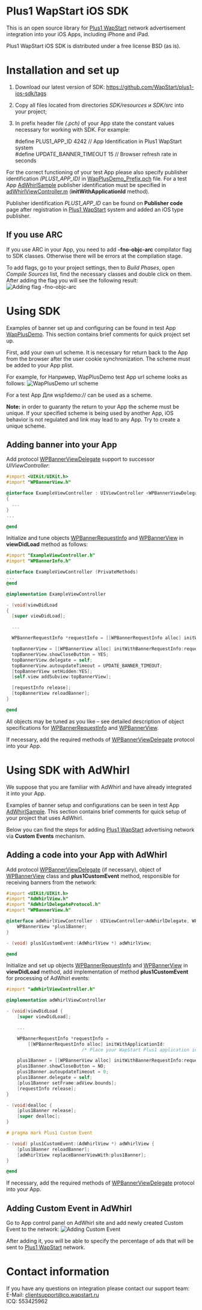 Plus1 WapStart iOS SDK
======================
This is an open source library for [Plus1 WapStart](https://plus1.wapstart.ru) network advertisement integration into your iOS Apps, including iPhone and  iPad.

Plus1 WapStart iOS SDK is distributed under a free license BSD (as is).

# Installation and set up

1. Download our latest version of SDK: https://github.com/WapStart/plus1-ios-sdk/tags
2. Copy all files located from directories _SDK/resources_ и _SDK/src_ into your project;
3. In prefix header file *(.pch)* of your App state the constant values necessary for working with SDK. For example:

    \#define PLUS1_APP_ID 4242 // App Identification in Plus1 WapStart system  
    \#define UPDATE_BANNER_TIMEOUT 15 // Browser refresh rate in seconds

For the correct functioning of your test App please also specify publisher identification *(PLUS1_APP_ID)* in [WapPlusDemo_Prefix.pch](https://github.com/WapStart/plus1-ios-sdk/blob/master/examples/WapPlusDemo/WapPlusDemo_Prefix.pch) file. For a test App [AdWhirlSample](https://github.com/WapStart/plus1-ios-sdk/tree/master/examples/AdWhirlSample) publisher identification must be specified in [adWhirlViewController.m](https://github.com/WapStart/plus1-ios-sdk/blob/master/examples/AdWhirlSample/Classes/adWhirlViewController.m#L48) (**initWithApplicationId** method).

Publisher identification *PLUS1_APP_ID* can be found on **Publisher code** page after registration in [Plus1 WapStart](https://plus1.wapstart.ru) system and added an iOS type publisher.

## If you use ARC
If you use ARC in your App, you need to add **-fno-objc-arc** compilator flag to SDK classes. Otherwise there will be errors at the compilation stage.

To add flags, go to your project settings, then to *Build Phases*, open *Compile Sources* list, find the necessary classes and double click on them. After adding the flag you will see the following result:
![Adding flag -fno-objc-arc](https://github.com/WapStart/plus1-ios-sdk/raw/master/doc/flag-fno-objc-arc.png)

# Using SDK
Examples of banner set up and configuring can be found in test App [WapPlusDemo](https://github.com/WapStart/plus1-ios-sdk/tree/master/examples/WapPlusDemo). This section contains brief comments for quick project set up.

First, add your own url scheme. It is necessary for return back to the App from the browser after the user cookie synchronization. The scheme must be added to your App plist.

For example, for Например, WapPlusDemo test App url scheme looks as follows:
![WapPlusDemo url scheme](https://github.com/WapStart/plus1-ios-sdk/raw/master/doc/demo-url-scheme.png)

For a test App Для wsp1demo:// can be used as a scheme.

**Note:** in order to guaranty the return to your App the scheme must be unique. If your specified scheme is being used by another App, iOS behavior is not regulated and link may lead to any App. Try to create a unique scheme.

## Adding banner into your App
Add protocol [WPBannerViewDelegate](https://github.com/WapStart/plus1-ios-sdk/blob/master/doc/WPBannerViewDelegate.md) support to successor *UIViewController*:

```ObjectiveC
#import <UIKit/UIKit.h>
#import "WPBannerView.h"

@interface ExampleViewController : UIViewController <WPBannerViewDelegate>
{
  ...
}
...

@end
```
Initialize and tune objects [WPBannerRequestInfo](https://github.com/WapStart/plus1-ios-sdk/blob/master/doc/WPBannerRequestInfo.md) and [WPBannerView](https://github.com/WapStart/plus1-ios-sdk/blob/master/doc/WPBannerView.md) in **viewDidLoad** method as follows:

```ObjectiveC
#import "ExampleViewController.h"
#import "WPBannerInfo.h"

@interface ExampleViewController (PrivateMethods)
...
@end

@implementation ExampleViewController

- (void)viewDidLoad
{
  [super viewDidLoad];

  ...

  WPBannerRequestInfo *requestInfo = [[WPBannerRequestInfo alloc] initWithApplicationId:PLUS1_APP_ID];

  topBannerView = [[WPBannerView alloc] initWithBannerRequestInfo:requestInfo andCallbackUrl:@"wsp1demo://ru.wapstart.plus1.ios.demoapp"];
  topBannerView.showCloseButton = YES;
  topBannerView.delegate = self;
  topBannerView.autoupdateTimeout = UPDATE_BANNER_TIMEOUT;
  [topBannerView setHidden:YES];
  [self.view addSubview:topBannerView];

  [requestInfo release];
  [topBannerView reloadBanner];
}

@end
```
All objects may be tuned as you like – see detailed description of object specifications for [WPBannerRequestInfo](https://github.com/WapStart/plus1-ios-sdk/blob/master/doc/WPBannerRequestInfo.md) and [WPBannerView](https://github.com/WapStart/plus1-ios-sdk/blob/master/doc/WPBannerView.md).

If necessary, add the required methods of [WPBannerViewDelegate](https://github.com/WapStart/plus1-ios-sdk/blob/master/doc/WPBannerViewDelegate.md) protocol into your App.

# Using SDK with AdWhirl
We suppose that you are familiar with AdWhirl and have already integrated it into your App.

Examples of banner setup and configurations can be seen in test App [AdWhirlSample](https://github.com/WapStart/plus1-ios-sdk/tree/master/examples/AdWhirlSample). This section contains brief comments for quick setup of your project that uses AdWhirl.

Below you can find the steps for adding [Plus1 WapStart](https://plus1.wapstart.ru) advertising network via **Custom Events** mechanism.

## Adding a code into your App with AdWhirl
Add protocol [WPBannerViewDelegate](https://github.com/WapStart/plus1-ios-sdk/blob/master/doc/WPBannerViewDelegate.md) (if necessary), object of [WPBannerView](https://github.com/WapStart/plus1-ios-sdk/blob/master/doc/WPBannerView.md) class and **plus1CustomEvent** method, responsible for receiving banners from the network:

```ObjectiveC
#import <UIKit/UIKit.h>
#import "AdWhirlView.h"
#import "AdWhirlDelegateProtocol.h"
#import "WPBannerView.h"

@interface adWhirlViewController : UIViewController<AdWhirlDelegate, WPBannerViewDelegate> {
    WPBannerView *plus1Banner;
}

- (void) plus1CustomEvent:(AdWhirlView *) adWhirlView;

@end
```
Initialize and set up objects [WPBannerRequestInfo](https://github.com/WapStart/plus1-ios-sdk/blob/master/doc/WPBannerRequestInfo.md) and [WPBannerView](https://github.com/WapStart/plus1-ios-sdk/blob/master/doc/WPBannerView.md) in **viewDidLoad** method, add implementation of method **plus1CustomEvent** for processing of AdWhirl events:

```ObjectiveC
#import "adWhirlViewController.h"

@implementation adWhirlViewController

- (void)viewDidLoad {
    [super viewDidLoad];

    ...

    WPBannerRequestInfo *requestInfo =
        [[WPBannerRequestInfo alloc] initWithApplicationId:
                            /* Place your WapStart Plus1 application id here */];

    plus1Banner = [[WPBannerView alloc] initWithBannerRequestInfo:requestInfo andCallbackUrl:/* Place your callback url here */];
    plus1Banner.showCloseButton = NO;
    plus1Banner.autoupdateTimeout = 0;
    plus1Banner.delegate = self;
    [plus1Banner setFrame:adView.bounds];
    [requestInfo release];
}

- (void)dealloc {
    [plus1Banner release];
    [super dealloc];
}

# pragma mark Plus1 Custom Event

- (void) plus1CustomEvent:(AdWhirlView *) adWhirlView {
    [plus1Banner reloadBanner];
    [adWhirlView replaceBannerViewWith:plus1Banner];
}

@end
```
If necessary, add the required methods of [WPBannerViewDelegate](https://github.com/WapStart/plus1-ios-sdk/blob/master/doc/WPBannerViewDelegate.md) protocol into your App.

## Adding Custom Event in AdWhirl
Go to App control panel on AdWhirl site and add newly created Custom Event to the network:
![Adding Custom Event](https://github.com/WapStart/plus1-ios-sdk/raw/master/doc/plus1_custom_event.png)

After adding it, you will be able to specify the percentage of ads that will be sent to [Plus1 WapStart](https://plus1.wapstart.ru) network.

# Contact information
If you have any questions on integration please contact our support team:  
E-Mail: clientsupport@co.wapstart.ru  
ICQ: 553425962
